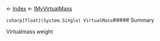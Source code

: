 ← [Index](Api-Index) ← [IMyVirtualMass](SpaceEngineers.Game.ModAPI.Ingame.IMyVirtualMass)

```csharp[float](System.Single) VirtualMass```##### Summary

Virtualmass weight

